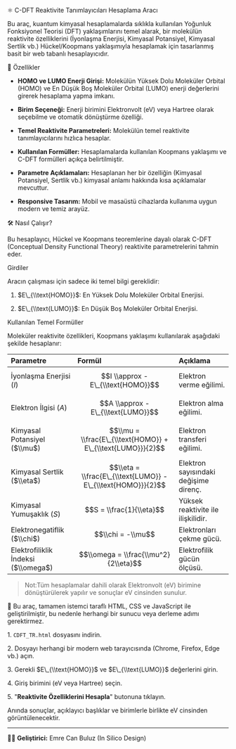 ⚛️ C-DFT Reaktivite Tanımlayıcıları Hesaplama Aracı



Bu araç, kuantum kimyasal hesaplamalarda sıklıkla kullanılan Yoğunluk Fonksiyonel Teorisi (DFT) yaklaşımlarını temel alarak, bir molekülün reaktivite özelliklerini (İyonlaşma Enerjisi, Kimyasal Potansiyel, Kimyasal Sertlik vb.) Hückel/Koopmans yaklaşımıyla hesaplamak için tasarlanmış basit bir web tabanlı hesaplayıcıdır.



🌟 Özellikler


* **HOMO ve LUMO Enerji Girişi:** Molekülün Yüksek Dolu Moleküler Orbital (HOMO) ve En Düşük Boş Moleküler Orbital (LUMO) enerji değerlerini girerek hesaplama yapma imkanı.

* **Birim Seçeneği:** Enerji birimini Elektronvolt (eV) veya Hartree olarak seçebilme ve otomatik dönüştürme özelliği.

* **Temel Reaktivite Parametreleri:** Molekülün temel reaktivite tanımlayıcılarını hızlıca hesaplar.

* **Kullanılan Formüller:** Hesaplamalarda kullanılan Koopmans yaklaşımı ve C-DFT formülleri açıkça belirtilmiştir.

* **Parametre Açıklamaları:** Hesaplanan her bir özelliğin (Kimyasal Potansiyel, Sertlik vb.) kimyasal anlamı hakkında kısa açıklamalar mevcuttur.

* **Responsive Tasarım:** Mobil ve masaüstü cihazlarda kullanıma uygun modern ve temiz arayüz.



🛠️ Nasıl Çalışır?



Bu hesaplayıcı, Hückel ve Koopmans teoremlerine dayalı olarak C-DFT (Conceptual Density Functional Theory) reaktivite parametrelerini tahmin eder.



Girdiler


Aracın çalışması için sadece iki temel bilgi gereklidir:


1.  $E\_{\\text{HOMO}}$: En Yüksek Dolu Moleküler Orbital Enerjisi.

2.  $E\_{\\text{LUMO}}$: En Düşük Boş Moleküler Orbital Enerjisi.



Kullanılan Temel Formüller


Moleküler reaktivite özellikleri, Koopmans yaklaşımı kullanılarak aşağıdaki şekilde hesaplanır:


| Parametre | Formül | Açıklama |
| :--- | :--- | :--- |
| İyonlaşma Enerjisi ($I$) | $$I \\approx -E\_{\\text{HOMO}}$$ | Elektron verme eğilimi. |
| Elektron İlgisi ($A$) | $$A \\approx -E\_{\\text{LUMO}}$$ | Elektron alma eğilimi. |
| Kimyasal Potansiyel ($\\mu$) | $$\\mu = \\frac{E\_{\\text{HOMO}} + E\_{\\text{LUMO}}}{2}$$ | Elektron transferi eğilimi. |
| Kimyasal Sertlik ($\\eta$) | $$\\eta = \\frac{E\_{\\text{LUMO}} - E\_{\\text{HOMO}}}{2}$$ | Elektron sayısındaki değişime direnç. |
| Kimyasal Yumuşaklık ($S$) | $$S = \\frac{1}{\\eta}$$ | Yüksek reaktivite ile ilişkilidir. |
| Elektronegatiflik ($\\chi$) | $$\\chi = -\\mu$$ | Elektronları çekme gücü. |
| Elektrofiliklik İndeksi ($\\omega$) | $$\\omega = \\frac{\\mu^2}{2\\eta}$$ | Elektrofilik gücün ölçüsü. |


> Not:Tüm hesaplamalar dahili olarak Elektronvolt (eV) birimine dönüştürülerek yapılır ve sonuçlar eV cinsinden sunulur.



🚀 Bu araç, tamamen istemci taraflı HTML, CSS ve JavaScript ile geliştirilmiştir, bu nedenle herhangi bir sunucu veya derleme adımı gerektirmez.



1\.  `CDFT_TR.html` dosyasını indirin.

2\.  Dosyayı herhangi bir modern web tarayıcısında (Chrome, Firefox, Edge vb.) açın.

3\.  Gerekli $E\_{\\text{HOMO}}$ ve $E\_{\\text{LUMO}}$ değerlerini girin.

4\.  Giriş birimini (eV veya Hartree) seçin.

5\.  "**Reaktivite Özelliklerini Hesapla**" butonuna tıklayın.



Anında sonuçlar, açıklayıcı başlıklar ve birimlerle birlikte eV cinsinden görüntülenecektir.



---



👨‍💻 **Geliştirici:** Emre Can Buluz (In Silico Design)

